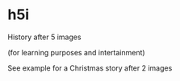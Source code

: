 h5i
===

History after 5 images

(for learning purposes and intertainment)

See example for a Christmas story after 2 images
